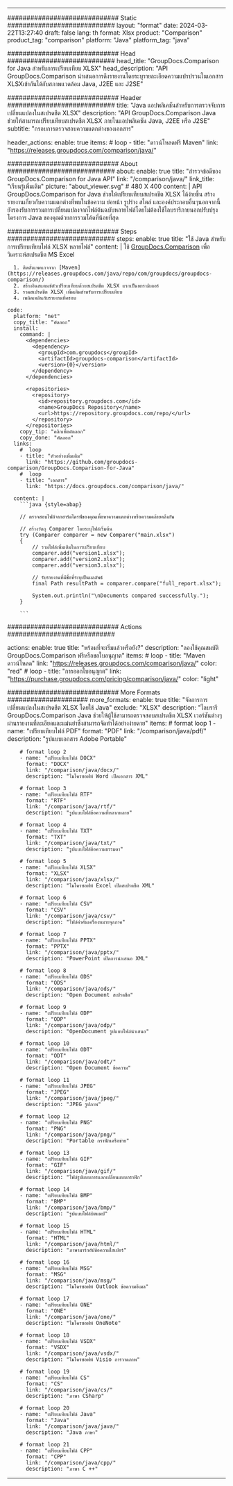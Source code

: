 
---
############################# Static ############################
layout: "format"
date:  2024-03-22T13:27:40
draft: false
lang: th
format: Xlsx
product: "Comparison"
product_tag: "comparison"
platform: "Java"
platform_tag: "java"

############################# Head ############################
head_title: "GroupDocs.Comparison for Java สำหรับการเปรียบเทียบ XLSX"
head_description: "API GroupDocs.Comparison นำเสนอการดึงรายงานโดยระบุรายละเอียดความแปรปรวนในเอกสาร XLSXเข้ากันได้กับสภาพแวดล้อม Java, J2EE และ J2SE"

############################# Header ############################
title: "Java แอปพลิเคชันสำหรับการตรวจจับการเปลี่ยนแปลงในสเปรดชีต XLSX" 
description: "API GroupDocs.Comparison Java ช่วยให้สามารถเปรียบเทียบสเปรดชีต XLSX ภายในแอปพลิเคชัน Java, J2EE หรือ J2SE"
subtitle: "กรอบการตรวจสอบความแตกต่างของเอกสาร"  

header_actions:
  enable: true
  items:
    #  loop
    - title: "ดาวน์โหลดฟรี Maven"
      link: "https://releases.groupdocs.com/comparison/java/"
      
############################# About ############################
about:
    enable: true
    title: "สำรวจข้อดีของ GroupDocs.Comparison for Java API"
    link: "/comparison/java/"
    link_title: "เรียนรู้เพิ่มเติม"
    picture: "about_viewer.svg" # 480 X 400
    content: |
       API GroupDocs.Comparison for Java ช่วยให้เปรียบเทียบสเปรดชีต XLSX ได้ง่ายขึ้น สร้างรายงานเกี่ยวกับความแตกต่างที่พบในข้อความ ย่อหน้า รูปร่าง สไตล์ และองค์ประกอบอื่นๆนอกจากนี้ยังรองรับการรวมการเปลี่ยนแปลงจากไฟล์ต้นฉบับหลายไฟล์โดยไม่ต้องใช้ไลบรารีภายนอกปรับปรุงโครงการ Java ของคุณด้วยการรวมโค้ดที่น้อยที่สุด

############################# Steps ############################
steps:
    enable: true
    title: "ใช้ Java สำหรับการเปรียบเทียบไฟล์ XLSX หลายไฟล์"
    content: |
      ใช้ [GroupDocs.Comparison](https://products.groupdocs.com/comparison/java/) เพื่อวิเคราะห์สเปรดชีต MS Excel
      
      1. ติดตั้งแพคเกจจาก [Maven](https://releases.groupdocs.com/java/repo/com/groupdocs/groupdocs-comparison/)
      2. สร้างอินสแตนซ์ตัวเปรียบเทียบด้วยสเปรดชีต XLSX แรกเป็นพารามิเตอร์
      3. รวมสเปรดชีต XLSX เพิ่มเติมสำหรับการเปรียบเทียบ
      4. เพลิดเพลินกับรายงานที่ครอบ
   
    code:
      platform: "net"
      copy_title: "คัดลอก"
      install:
        command: |
          <dependencies>
            <dependency>
              <groupId>com.groupdocs</groupId>
              <artifactId>groupdocs-comparison</artifactId>
              <version>{0}</version>
            </dependency>
          </dependencies>

          <repositories>
            <repository>
              <id>repository.groupdocs.com</id>
              <name>GroupDocs Repository</name>
              <url>https://repository.groupdocs.com/repo/</url>
            </repository>
          </repositories>
        copy_tip: "คลิกเพื่อคัดลอก"
        copy_done: "คัดลอก"
      links:
        #  loop
        - title: "ตัวอย่างเพิ่มเติม"
          link: "https://github.com/groupdocs-comparison/GroupDocs.Comparison-for-Java"
        #  loop
        - title: "เอกสาร"
          link: "https://docs.groupdocs.com/comparison/java/"
          
      content: |
        ```java {style=abap}

        // ตรวจสอบไฟล์จากฮาร์ดไดรฟ์ของคุณเพื่อหาความแตกต่างหรือความคล้ายคลึงกัน

        // สร้างวัตถุ Comparer โดยระบุไฟล์เริ่มต้น
        try (Comparer comparer = new Comparer("main.xlsx") 
        {
            // รวมไฟล์เพิ่มเติมในการเปรียบเทียบ
        	comparer.add("version1.xlsx");
            comparer.add("version2.xlsx");
            comparer.add("version3.xlsx");

            // รับรายงานที่มีชื่อที่ระบุเป็นผลลัพธ์
            final Path resultPath = comparer.compare("full_report.xlsx"); 

            System.out.println("\nDocuments compared successfully.");
        }
        
        ```            

############################# Actions ############################

actions:
  enable: true
  title: "พร้อมที่จะเริ่มแล้วหรือยัง?"
  description: "ลองใช้คุณสมบัติ GroupDocs.Comparison ฟรีหรือขอใบอนุญาต"
  items:
    #  loop
    - title: "Maven ดาวน์โหลด"
      link: "https://releases.groupdocs.com/comparison/java/"
      color: "red"
        #  loop
    - title: "การออกใบอนุญาต"
      link: "https://purchase.groupdocs.com/pricing/comparison/java/"
      color: "light"


############################# More Formats #####################
more_formats:
    enable: true
    title: "จัดการการเปลี่ยนแปลงในสเปรดชีต XLSX โดยใช้ Java"
    exclude: "XLSX"
    description: "ไลบรารี GroupDocs.Comparison Java ช่วยให้ผู้ใช้สามารถตรวจสอบสเปรดชีต XLSX เวอร์ชันต่างๆ ผ่านรายงานที่ละเอียดและแม่นยำซึ่งสามารถจัดทำได้อย่างง่ายดาย"
    items: 
        # format loop 1
        - name: "เปรียบเทียบไฟล์ PDF"
          format: "PDF"
          link: "/comparison/java/pdf/"
          description: "รูปแบบเอกสาร Adobe Portable"

        # format loop 2
        - name: "เปรียบเทียบไฟล์ DOCX"
          format: "DOCX"
          link: "/comparison/java/docx/"
          description: "ไมโครซอฟท์ Word เปิดเอกสาร XML"

        # format loop 3
        - name: "เปรียบเทียบไฟล์ RTF"
          format: "RTF"
          link: "/comparison/java/rtf/"
          description: "รูปแบบไฟล์ข้อความที่หลากหลาย"

        # format loop 4
        - name: "เปรียบเทียบไฟล์ TXT"
          format: "TXT"
          link: "/comparison/java/txt/"
          description: "รูปแบบไฟล์ข้อความธรรมดา"

        # format loop 5
        - name: "เปรียบเทียบไฟล์ XLSX"
          format: "XLSX"
          link: "/comparison/java/xlsx/"
          description: "ไมโครซอฟท์ Excel เปิดสเปรดชีต XML"

        # format loop 6
        - name: "เปรียบเทียบไฟล์ CSV"
          format: "CSV"
          link: "/comparison/java/csv/"
          description: "ไฟล์ค่าคั่นเครื่องหมายจุลภาค"

        # format loop 7
        - name: "เปรียบเทียบไฟล์ PPTX"
          format: "PPTX"
          link: "/comparison/java/pptx/"
          description: "PowerPoint เปิดการนำเสนอ XML"

        # format loop 8
        - name: "เปรียบเทียบไฟล์ ODS"
          format: "ODS"
          link: "/comparison/java/ods/"
          description: "Open Document สเปรดชีต"

        # format loop 9
        - name: "เปรียบเทียบไฟล์ ODP"
          format: "ODP"
          link: "/comparison/java/odp/"
          description: "OpenDocument รูปแบบไฟล์นำเสนอ"

        # format loop 10
        - name: "เปรียบเทียบไฟล์ ODT"
          format: "ODT"
          link: "/comparison/java/odt/"
          description: "Open Document ข้อความ"

        # format loop 11
        - name: "เปรียบเทียบไฟล์ JPEG"
          format: "JPEG"
          link: "/comparison/java/jpeg/"
          description: "JPEG รูปภาพ"

        # format loop 12
        - name: "เปรียบเทียบไฟล์ PNG"
          format: "PNG"
          link: "/comparison/java/png/"
          description: "Portable กราฟิกเครือข่าย"

        # format loop 13
        - name: "เปรียบเทียบไฟล์ GIF"
          format: "GIF"
          link: "/comparison/java/gif/"
          description: "ไฟล์รูปแบบการแลกเปลี่ยนแบบกราฟิก"

        # format loop 14
        - name: "เปรียบเทียบไฟล์ BMP"
          format: "BMP"
          link: "/comparison/java/bmp/"
          description: "รูปแบบไฟล์บิตแมป"

        # format loop 15
        - name: "เปรียบเทียบไฟล์ HTML"
          format: "HTML"
          link: "/comparison/java/html/"
          description: "ภาษามาร์กอัปข้อความไฮเปอร์"

        # format loop 16
        - name: "เปรียบเทียบไฟล์ MSG"
          format: "MSG"
          link: "/comparison/java/msg/"
          description: "ไมโครซอฟท์ Outlook ข้อความอีเมล"

        # format loop 17
        - name: "เปรียบเทียบไฟล์ ONE"
          format: "ONE"
          link: "/comparison/java/one/"
          description: "ไมโครซอฟท์ OneNote"

        # format loop 18
        - name: "เปรียบเทียบไฟล์ VSDX"
          format: "VSDX"
          link: "/comparison/java/vsdx/"
          description: "ไมโครซอฟท์ Visio การวาดภาพ"

        # format loop 19
        - name: "เปรียบเทียบไฟล์ CS"
          format: "CS"
          link: "/comparison/java/cs/"
          description: "ภาษา CSharp"

        # format loop 20
        - name: "เปรียบเทียบไฟล์ Java"
          format: "Java"
          link: "/comparison/java/java/"
          description: "Java ภาษา"
          
        # format loop 21
        - name: "เปรียบเทียบไฟล์ CPP"
          format: "CPP"
          link: "/comparison/java/cpp/"
          description: "ภาษา C ++"
---